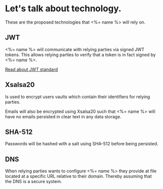 # Let's talk about technology.

These are the proposed technologies that <%= name %> will rely on.

## JWT

<%= name %> will communicate with relying parties via signed JWT tokens. This allows relying parties to verify that a token is in fact signed by <%= name %>.

[Read about JWT standard](https://tools.ietf.org/html/rfc7519)

## Xsalsa20

Is used to encrypt users vaults which contain their identifiers for relying parties.

Emails will also be encrypted using Xsalsa20 such that <%= name %> will have no emails persisted in clear text in any data storage.

## SHA-512

Passwords will be hashed with a salt using SHA-512 before being persisted.

## DNS

When relying parties wants to configure <%= name %> they provide at file located at a specific URL relative to their domain. Thereby assuming that the DNS is a secure system.
